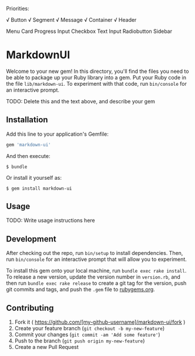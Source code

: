 Priorities:

√ Button
√ Segment
√ Message
√ Container
√ Header

Menu
Card
Progress
Input
Checkbox
Text Input
Radiobutton
Sidebar

# MarkdownUI

Welcome to your new gem! In this directory, you'll find the files you need to be able to package up your Ruby library into a gem. Put your Ruby code in the file `lib/markdown-ui`. To experiment with that code, run `bin/console` for an interactive prompt.

TODO: Delete this and the text above, and describe your gem

## Installation

Add this line to your application's Gemfile:

```ruby
gem 'markdown-ui'
```

And then execute:

    $ bundle

Or install it yourself as:

    $ gem install markdown-ui

## Usage

TODO: Write usage instructions here

## Development

After checking out the repo, run `bin/setup` to install dependencies. Then, run `bin/console` for an interactive prompt that will allow you to experiment.

To install this gem onto your local machine, run `bundle exec rake install`. To release a new version, update the version number in `version.rb`, and then run `bundle exec rake release` to create a git tag for the version, push git commits and tags, and push the `.gem` file to [rubygems.org](https://rubygems.org).

## Contributing

1. Fork it ( https://github.com/[my-github-username]/markdown-ui/fork )
2. Create your feature branch (`git checkout -b my-new-feature`)
3. Commit your changes (`git commit -am 'Add some feature'`)
4. Push to the branch (`git push origin my-new-feature`)
5. Create a new Pull Request
